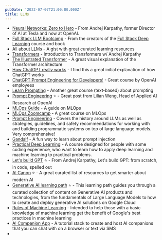 ```yaml
---
pubDate: '2022-07-07T21:00:00.000Z'
title: LLMs
---
```


* [Neural Networks: Zero to Hero](https://karpathy.ai/zero-to-hero.html) - From Andrej Karpathy, former Director of AI at Tesla and now at OpenAI.
* [Full Stack LLM Bootcamp](https://fullstackdeeplearning.com/llm-bootcamp/) - From the creators of the [Full Stack Deep Learning](https://fullstackdeeplearning.com/) course and book
* [All about LLMs](https://gist.github.com/rain-1/eebd5e5eb2784feecf450324e3341c8d) - A gist with great curated learning resources
* [Transformers](https://www.youtube.com/watch?v=XfpMkf4rD6E) - Introduction to Transformers w/ Andrej Karpathy
* [The Illustrated Transformer](https://jalammar.github.io/illustrated-transformer/) - A great visual explanation of the Transformer architecture
* [How ChatGPT really works](https://bootcamp.uxdesign.cc/how-chatgpt-really-works-explained-for-non-technical-people-71efb078a5c9) - I find this a great initial explanation of how ChatGPT works
* [ChatGPT Prompt Engineering for Developers!](https://www.deeplearning.ai/) - Great course by OpenAI employees
* [Learn Prompting](https://learnprompting.org/) - Another great course (text-based) about prompting
* [Prompt Engineering](https://lilianweng.github.io/posts/2023-03-15-prompt-engineering/) ⭐ - Great post from Lilian Weng, Head of Applied AI Research at OpenAI
* [MLOps Guide](https://github.com/Nyandwi/machine_learning_complete/blob/main/010_mlops/1_mlops_guide.md) - A guide on MLOps
* [MLOps Zoomcamp](https://github.com/DataTalksClub/mlops-zoomcamp) - A great course on MLOps
* [Prompt Engineering](https://github.com/brexhq/prompt-engineering) - Covers the history around LLMs as well as strategies, guidelines, and safety recommendations for working with and building programmatic systems on top of large language models. Very comprehensive!
* [Gandalf](https://gandalf.lakera.ai/) - A fun way to learn about prompt injection
* [Practical Deep Learning](https://course.fast.ai/) - A course designed for people with some coding experience, who want to learn how to apply deep learning and machine learning to practical problems.
* [Let's build GPT](https://www.youtube.com/watch?v=kCc8FmEb1nY) ⭐ - From Andrej Karpathy, Let's build GPT: from scratch, in code, spelled out
* [AI Canon](https://a16z.com/2023/05/25/ai-canon/) ⭐ - A great curated list of resources to get smarter about modern AI
* [Generative AI learning path](https://www.cloudskillsboost.google/paths/118) ⭐ - This learning path guides you through a curated collection of content on Generative AI products and technologies, from the fundamentals of Large Language Models to how to create and deploy generative AI solutions on Google Cloud
* [Rules of Machine Learning](https://developers.google.com/machine-learning/guides/rules-of-ml) - Intended to help those with a basic knowledge of machine learning get the benefit of Google's best practices in machine learning
* [AI Companion App](https://github.com/a16z-infra/companion-app?) - A tutorial stack to create and host AI companions that you can chat with on a browser or text via SMS
*
